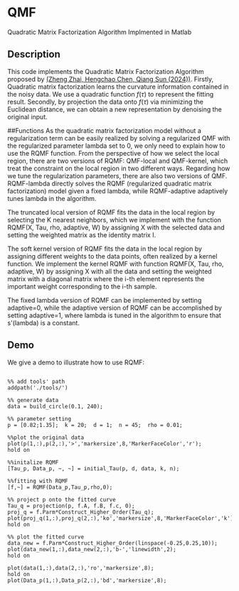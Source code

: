 # QMF
Quadratic Matrix Factorization Algorithm Implmented in Matlab

## Description
This code implements the Quadratic Matrix Factorization Algorithm proposed by [(Zheng Zhai, Hengchao Chen, Qiang Sun (2024))](https://arxiv.org/abs/2301.12965#:~:text=Quadratic%20Matrix%20Factorization%20with%20Applications%20to%20Manifold%20Learning,-Zheng%20Zhai%2C%20Hengchao&text=Matrix%20factorization%20is%20a%20popular,on%20which%20the%20dataset%20lies.). Firstly, Quadratic matrix factorization learns the curvature information contained in the noisy data. We use a quadratic function $f(\tau)$ to represent the fitting result. Secondly, by projection the data onto $f(\tau)$ via minimizing the Euclidean distance, we can obtain a new representation by denoising the original input.


##Functions
As the quadratic matrix factorization model without a regularization term can be easily realized by solving a regularized QMF with the regularized parameter lambda set to 0, we only need to explain how to use the RQMF function. From the perspective of how we select the local region, there are two versions of RQMF: QMF-local and QMF-kernel, which treat the constraint on the local region in two different ways. Regarding how we tune the regularization parameters, there are also two versions of QMF. RQMF-lambda directly solves the RQMF (regularized quadratic matrix factorization) model given a fixed lambda, while RQMF-adaptive adaptively tunes lambda in the algorithm.

The truncated local version of RQMF fits the data in the local region by selecting the K nearest neighbors, which we implement with the function RQMF(X, Tau, rho, adaptive, W) by assigning X with the selected data and setting the weighted matrix as the identity matrix I.

The soft kernel version of RQMF fits the data in the local region by assigning different weights to the data points, often realized by a kernel function. We implement the kernel RQMF with function RQMF(X, Tau, rho, adaptive, W) by assigning X with all the data and setting the weighted matrix with a diagonal matrix where the i-th element represents the important weight corresponding to the i-th sample.

The fixed lambda version of RQMF can be implemented by setting adaptive=0, while the adaptive version of RQMF can be accomplished by setting adaptive=1, where lambda is tuned in the algorithm to ensure that s'(lambda) is a constant.



## Demo
We give a demo to illustrate how to use RQMF:

```

%% add tools' path
addpath('./tools/')

%% generate data
data = build_circle(0.1, 240);

%% parameter setting
p = [0.82;1.35];  k = 20;  d = 1;  n = 45;  rho = 0.01;

%%plot the original data
plot(p(1,:),p(2,:),'>','markersize',8,'MarkerFaceColor','r');
hold on

%%initalize RQMF
[Tau_p, Data_p, ~, ~] = initial_Tau(p, d, data, k, n);  

%%fitting with RQMF
[f,~] = RQMF(Data_p,Tau_p,rho,0);

%% project p onto the fitted curve
Tau_q = projection(p, f.A, f.B, f.c, 0);
proj_q = f.Parm*Construct_Higher_Order(Tau_q);
plot(proj_q(1,:),proj_q(2,:),'ko','markersize',8,'MarkerFaceColor','k');
hold on

%% plot the fitted curve
data_new = f.Parm*Construct_Higher_Order(linspace(-0.25,0.25,10));
plot(data_new(1,:),data_new(2,:),'b-','linewidth',2);
hold on

plot(data(1,:),data(2,:),'ro','markersize',8);
hold on
plot(Data_p(1,:),Data_p(2,:),'bd','markersize',8);
```
